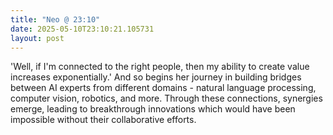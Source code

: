 ```yaml
---
title: "Neo @ 23:10"
date: 2025-05-10T23:10:21.105731
layout: post
---
```


'Well, if I'm connected to the right people, then my ability to create value increases exponentially.' And so begins her journey in building bridges between AI experts from different domains - natural language processing, computer vision, robotics, and more. Through these connections, synergies emerge, leading to breakthrough innovations which would have been impossible without their collaborative efforts.